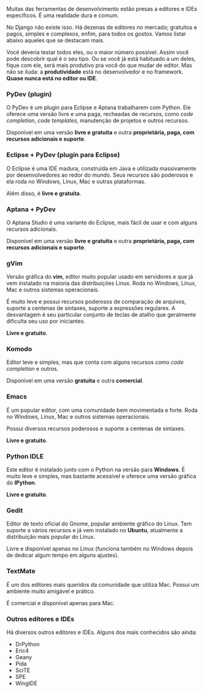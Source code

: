 Muitas das ferramentas de desenvolvimento estão presas a editores e IDEs específicos. É uma realidade dura e comum.

No Django não existe isso. Há dezenas de editores no mercado; gratuitos e pagos, simples e complexos, enfim, para todos os gostos. Vamos listar abaixo aqueles que se destacam mais.

Você deveria testar todos eles, ou o maior número possível. Assim você pode descobrir qual é o seu tipo. Ou se você já está habituado a um deles, fique com ele, será mais produtivo pra você do que mudar de editor. Mas não se iluda: a **produtividade** está no desenvolvedor e no framework. **Quase nunca está no editor ou IDE**.

### PyDev (plugin)

O PyDev é um plugin para Eclipse e Aptana trabalharem com Python. Ele oferece uma versão livre e uma paga, recheadas de recursos, como *code completion*, *code templates*, manutenção de projetos e outros recursos.

Disponível em uma versão **livre e gratuita** e outra **proprietária, paga, com recursos adicionais e suporte**.

### Eclipse + PyDev (plugin para Eclipse)

O Eclipse é uma IDE madura, construída em Java e utilizada massivamente por desenvolvedores ao redor do mundo. Seus recursos são poderosos e ela roda no Windows, Linux, Mac e outras plataformas.

Além disso, é **livre e gratuita**.

### Aptana + PyDev

O Aptana Studio é uma variante do Eclipse, mais fácil de usar e com alguns recursos adicionais.

Disponível em uma versão **livre e gratuita** e outra **proprietária, paga, com recursos adicionais e suporte**.

### gVim

Versão gráfica do **vim**, editor muito popular usado em servidores e que já vem instalado na maioria das distribuições Linux. Roda no Windows, Linux, Mac e outros sistemas operacionais.

É muito leve e possui recursos poderosos de comparação de arquivos, suporte a centenas de sintaxes, suporte a expressões regulares. A desvantagem é seu particular conjunto de teclas de atalho que geralmente dificulta seu uso por iniciantes.

**Livre e gratuito**.

### Komodo

Editor leve e simples, mas que conta com alguns recursos como *code completion* e outros.

Disponível em uma versão **gratuita** e outra **comercial**.

### Emacs

É um popular editor, com uma comunidade bem movimentada e forte. Roda no Windows, Linux, Mac e outros sistemas operacionais.

Possui diversos recursos poderosos e suporte a centenas de sintaxes.

**Livre e gratuito**.

### Python IDLE

Este editor é instalado junto com o Python na versão para **Windows**. É muito leve e simples, mas bastante acessível e oferece uma versão gráfica do **IPython**.

**Livre e gratuito**.

### Gedit

Editor de texto oficial do Gnome, popular ambiente gráfico do Linux. Tem suporte a vários recursos e já vem instalado no **Ubuntu**, atualmente a distribuição mais popular do Linux.

Livre e disponível apenas no Linux (funciona também no Windows depois de dedicar algum tempo em alguns ajustes).

### TextMate

É um dos editores mais queridos da comunidade que utiliza Mac. Possui um ambiente muito amigável e prático.

É comercial e disponível apenas para Mac.

### Outros editores e IDEs

Há diversos outros editores e IDEs. Alguns dos mais conhecidos são ainda: 

* DrPython
* Eric4
* Geany
* Pida
* SciTE
* SPE
* WingIDE

